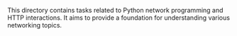 This directory contains tasks related to Python network programming and HTTP interactions. It aims to provide a foundation for understanding various networking topics.
